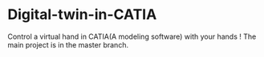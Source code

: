 # Digital-twin-in-CATIA
Control a virtual hand in CATIA(A modeling software) with your hands !
The main project is in the master branch.
